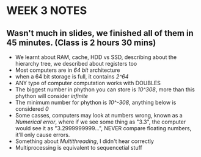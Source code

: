 # WEEK 3 NOTES
## Wasn't much in slides, we finished all of them in 45 minutes. (Class is 2 hours 30 mins)
- We learnt about RAM, cache, HDD vs SSD, describing about the hierarchy tree, we described about registers too
- Most computers are in *64 bit* architecture
- when a 64 bit storage is full, it contains *2^64*
- ANY type of computer computation works with DOUBLES
- The biggest number in phython you can store is *10^308*, more than this phython will consider *infinite*
- The minimum number for phython is *10^-308*, anything below is considered *0*
- Some casses, computers may look at numbers wrong, known as a *Numerical error*, where if we see some thing as "3.3", the computer would see it as "3.2999999999...", NEVER compare floating numbers, it'll only cause errors.
- Something about *Multithreading*, I didn't hear correctly
- Multiprocessing is equivalent to sequencetial stuff

